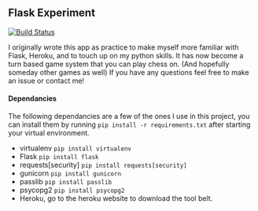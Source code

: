 ## Flask Experiment

[![Build Status](https://travis-ci.org/ethanphunter/FlaskExperiment.svg?branch=master)](https://travis-ci.org/ethanphunter/FlaskExperiment)

I originally wrote this app as practice to make myself more familiar with Flask, Heroku, and to touch up on my python skills. It has now become a turn based game system that you can play chess on. (And hopefully someday other games as well) If you have any questions feel free to make an issue or contact me!

#### Dependancies
The following dependancies are a few of the ones I use in this project, you can install them by running `pip install -r requirements.txt` after starting your virtual environment.
  - virtualenv `pip install virtualenv`
  - Flask `pip install flask`
  - requests[security] `pip install requests[security]`
  - gunicorn `pip install gunicorn`
  - passlib `pip install passlib`
  - psycopg2 `pip install psycopg2`
  - Heroku, go to the heroku website to download the tool belt.
